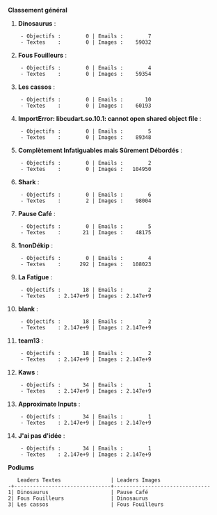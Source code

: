 __**Classement général**__
1. **Dinosaurus** :
```
    - Objectifs :        0 | Emails :        7
    - Textes    :        0 | Images :    59032
```

2. **Fous Fouilleurs** :
```
    - Objectifs :        0 | Emails :        4
    - Textes    :        0 | Images :    59354
```

3. **Les cassos** :
```
    - Objectifs :        0 | Emails :       10
    - Textes    :        0 | Images :    60193
```

4. **ImportError: libcudart.so.10.1: cannot open shared object file** :
```
    - Objectifs :        0 | Emails :        5
    - Textes    :        0 | Images :    89348
```

5. **Complètement Infatiguables mais Sûrement Débordés** :
```
    - Objectifs :        0 | Emails :        2
    - Textes    :        0 | Images :   104950
```

6. **Shark** :
```
    - Objectifs :        0 | Emails :        6
    - Textes    :        2 | Images :    98004
```

7. **Pause Café** :
```
    - Objectifs :        0 | Emails :        5
    - Textes    :       21 | Images :    48175
```

8. **1nonDékip** :
```
    - Objectifs :        0 | Emails :        4
    - Textes    :      292 | Images :   108023
```

9. **La Fatigue** :
```
    - Objectifs :       18 | Emails :        2
    - Textes    : 2.147e+9 | Images : 2.147e+9
```

10. **blank** :
```
    - Objectifs :       18 | Emails :        2
    - Textes    : 2.147e+9 | Images : 2.147e+9
```

11. **team13** :
```
    - Objectifs :       18 | Emails :        2
    - Textes    : 2.147e+9 | Images : 2.147e+9
```

12. **Kaws** :
```
    - Objectifs :       34 | Emails :        1
    - Textes    : 2.147e+9 | Images : 2.147e+9
```

13. **Approximate Inputs** :
```
    - Objectifs :       34 | Emails :        1
    - Textes    : 2.147e+9 | Images : 2.147e+9
```

14. **J'ai pas d'idée** :
```
    - Objectifs :       34 | Emails :        1
    - Textes    : 2.147e+9 | Images : 2.147e+9
```


__**Podiums**__
```
   Leaders Textes                | Leaders Images                
-+-------------------------------+-------------------------------
1| Dinosaurus                    | Pause Café                    
2| Fous Fouilleurs               | Dinosaurus                    
3| Les cassos                    | Fous Fouilleurs               
```
